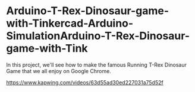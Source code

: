 # Arduino-T-Rex-Dinosaur-game-with-Tinkercad-Arduino-SimulationArduino-T-Rex-Dinosaur-game-with-Tink
In this project, we'll see how to make the famous Running T-Rex Dinosaur Game that we all enjoy on Google Chrome.

https://www.kapwing.com/videos/63d55ad30ed227031a75d52f
